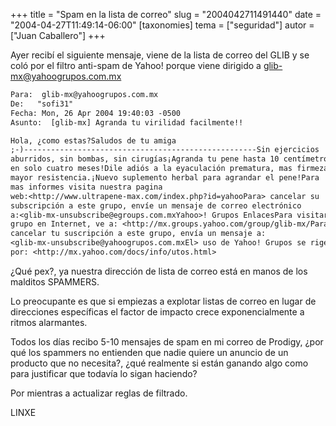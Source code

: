 +++
title = "Spam en la lista de correo"
slug = "2004042711491440"
date = "2004-04-27T11:49:14-06:00"
[taxonomies]
tema = ["seguridad"]
autor = ["Juan Caballero"]
+++

Ayer recibí el siguiente mensaje, viene de la lista de correo del GLIB y se coló
por el filtro anti-spam de Yahoo! porque viene dirigido a
<glib-mx@yahoogrupos.com.mx>

```txt
Para:  glib-mx@yahoogrupos.com.mx
De:   "sofi31"
Fecha: Mon, 26 Apr 2004 19:40:03 -0500
Asunto:  [glib-mx] Agranda tu virilidad facilmente!!
```

<!-- more -->

```txt
Hola, ¿como estas?Saludos de tu amiga
;-)----------------------------------------------------Sin ejercicios
aburridos, sin bombas, sin cirugías¡Agranda tu pene hasta 10 centímetros
en solo cuatro meses!Dile adiós a la eyaculación prematura, mas firmeza,
mayor resistencia.¡Nuevo suplemento herbal para agrandar el pene!Para
mas informes visita nuestra pagina
web:<http://www.ultrapene-max.com/index.php?id=yahooPara> cancelar su
subscripción a este grupo, envíe un mensaje de correo electrónico
a:<glib-mx-unsubscribe@egroups.com.mxYahoo>! Grupos EnlacesPara visitar tu
grupo en Internet, ve a: <http://mx.groups.yahoo.com/group/glib-mx/Para>
cancelar tu suscripción a este grupo, envía un mensaje a:
<glib-mx-unsubscribe@yahoogrupos.com.mxEl> uso de Yahoo! Grupos se rige
por: <http://mx.yahoo.com/docs/info/utos.html>
```

¿Qué pex?, ya nuestra dirección de lista de correo está en manos de los
malditos SPAMMERS.

Lo preocupante es que si empiezas a explotar listas de correo en lugar
de direcciones específicas el factor de impacto crece exponencialmente a
ritmos alarmantes.

Todos los días recibo 5-10 mensajes de spam en mi correo de Prodigy,
¿por qué los spammers no entienden que nadie quiere un anuncio de un
producto que no necesita?, ¿qué realmente si están ganando algo como
para justificar que todavía lo sigan haciendo?

Por mientras a actualizar reglas de filtrado.

LINXE
